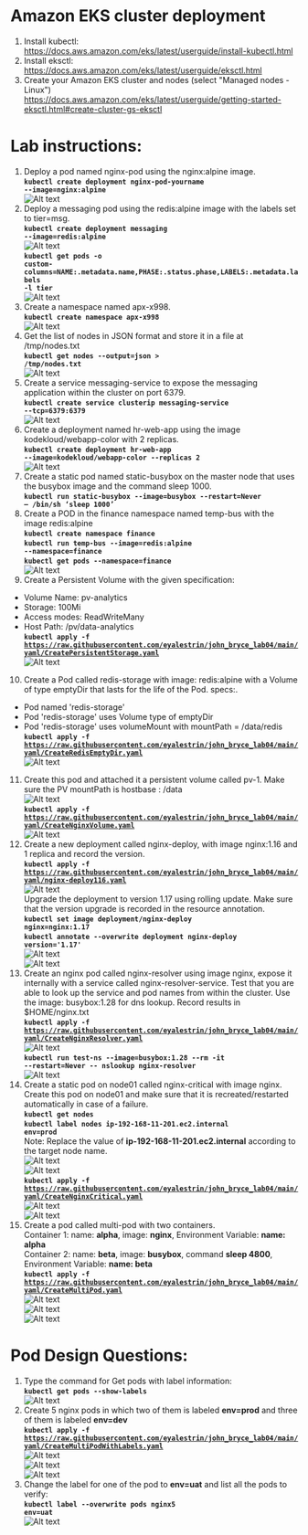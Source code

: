 # Amazon EKS cluster deployment
1. Install kubectl:  
  https://docs.aws.amazon.com/eks/latest/userguide/install-kubectl.html  
2. Install eksctl:  
  https://docs.aws.amazon.com/eks/latest/userguide/eksctl.html  
3. Create your Amazon EKS cluster and nodes (select "Managed nodes - Linux")  
  https://docs.aws.amazon.com/eks/latest/userguide/getting-started-eksctl.html#create-cluster-gs-eksctl

# Lab instructions:
1. Deploy a pod named nginx-pod using the nginx:alpine image.  
  **<code>kubectl create deployment nginx-pod-yourname --image=nginx:alpine</code>**  
  ![Alt text](https://raw.githubusercontent.com/eyalestrin/john_bryce_lab04/master/images/screenshot01.jpg)
2. Deploy a messaging pod using the redis:alpine image with the labels set to tier=msg.  
  **<code>kubectl create deployment messaging --image=redis:alpine</code>**  
  ![Alt text](https://raw.githubusercontent.com/eyalestrin/john_bryce_lab04/master/images/screenshot02.jpg)  
  **<code>kubectl get pods -o custom-columns=NAME:.metadata.name,PHASE:.status.phase,LABELS:.metadata.labels -l tier</code>**  
  ![Alt text](https://raw.githubusercontent.com/eyalestrin/john_bryce_lab04/master/images/screenshot03.jpg)
3. Create a namespace named apx-x998.  
  **<code>kubectl create namespace apx-x998</code>**  
  ![Alt text](https://raw.githubusercontent.com/eyalestrin/john_bryce_lab04/master/images/screenshot04.jpg)
4. Get the list of nodes in JSON format and store it in a file at /tmp/nodes.txt  
  **<code>kubectl get nodes --output=json > /tmp/nodes.txt</code>**  
  ![Alt text](https://raw.githubusercontent.com/eyalestrin/john_bryce_lab04/master/images/screenshot05.jpg)
5. Create a service messaging-service to expose the messaging application within the cluster on port 6379.  
  **<code>kubectl create service clusterip messaging-service --tcp=6379:6379</code>**  
  ![Alt text](https://raw.githubusercontent.com/eyalestrin/john_bryce_lab04/master/images/screenshot06.jpg)
6. Create a deployment named hr-web-app using the image kodekloud/webapp-color with 2 replicas.  
  **<code>kubectl create deployment hr-web-app --image=kodekloud/webapp-color --replicas 2</code>**  
  ![Alt text](https://raw.githubusercontent.com/eyalestrin/john_bryce_lab04/master/images/screenshot07.jpg)
7. Create a static pod named static-busybox on the master node that uses the busybox image and the command sleep 1000.  
  **<code>kubectl run static-busybox --image=busybox --restart=Never – /bin/sh ‘sleep 1000’</code>**
8. Create a POD in the finance namespace named temp-bus with the image redis:alpine  
  **<code>kubectl create namespace finance</code>**  
  **<code>kubectl run temp-bus --image=redis:alpine --namespace=finance</code>**  
  **<code>kubectl get pods --namespace=finance</code>**  
  ![Alt text](https://raw.githubusercontent.com/eyalestrin/john_bryce_lab04/master/images/screenshot08.jpg)
9. Create a Persistent Volume with the given specification:  
  * Volume Name: pv-analytics  
  * Storage: 100Mi  
  * Access modes: ReadWriteMany  
  * Host Path: /pv/data-analytics  
  **<code>kubectl apply -f https://raw.githubusercontent.com/eyalestrin/john_bryce_lab04/main/yaml/CreatePersistentStorage.yaml</code>**  
  ![Alt text](https://github.com/eyalestrin/john_bryce_lab04/blob/99f1c26de06b1a650685448da169ad9401f6f09d/images/screenshot09.jpg)
10. Create a Pod called redis-storage with image: redis:alpine with a Volume of type emptyDir that lasts for the life of the Pod. specs:.  
  * Pod named 'redis-storage'  
  * Pod 'redis-storage' uses Volume type of emptyDir  
  * Pod 'redis-storage' uses volumeMount with mountPath = /data/redis  
  **<code>kubectl apply -f https://raw.githubusercontent.com/eyalestrin/john_bryce_lab04/main/yaml/CreateRedisEmptyDir.yaml</code>**  
  ![Alt text](https://github.com/eyalestrin/john_bryce_lab04/blob/2a1f2d191f01795783bc9eb8a52d7e96c6d71c2a/images/screenshot10.jpg)
11. Create this pod and attached it a persistent volume called pv-1. Make sure the PV mountPath is hostbase : /data  
  ![Alt text](https://github.com/eyalestrin/john_bryce_lab04/blob/main/images/screenshot11.jpg)  
  **<code>kubectl apply -f https://raw.githubusercontent.com/eyalestrin/john_bryce_lab04/main/yaml/CreateNginxVolume.yaml</code>**  
  ![Alt text](https://github.com/eyalestrin/john_bryce_lab04/blob/main/images/screenshot12.jpg)  
12. Create a new deployment called nginx-deploy, with image nginx:1.16 and 1 replica and record the version.  
  **<code>kubectl apply -f https://raw.githubusercontent.com/eyalestrin/john_bryce_lab04/main/yaml/nginx-deploy116.yaml</code>**  
  ![Alt text](https://github.com/eyalestrin/john_bryce_lab04/blob/main/images/screenshot13.jpg)  
  Upgrade the deployment to version 1.17 using rolling update. Make sure that the version upgrade is recorded in the resource annotation.  
  **<code>kubectl set image deployment/nginx-deploy nginx=nginx:1.17</code>**  
  **<code>kubectl annotate --overwrite deployment nginx-deploy version='1.17'</code>**  
  ![Alt text](https://github.com/eyalestrin/john_bryce_lab04/blob/main/images/screenshot14.jpg)  
  ![Alt text](https://github.com/eyalestrin/john_bryce_lab04/blob/main/images/screenshot15.jpg)  
13. Create an nginx pod called nginx-resolver using image nginx, expose it internally with a service called nginx-resolver-service. Test that you are able to look up the service and pod names from within the cluster. Use the image: busybox:1.28 for dns lookup. Record results in $HOME/nginx.txt  
  **<code>kubectl apply -f https://raw.githubusercontent.com/eyalestrin/john_bryce_lab04/main/yaml/CreateNginxResolver.yaml</code>**  
  ![Alt text](https://github.com/eyalestrin/john_bryce_lab04/blob/main/images/screenshot16.jpg)  
  **<code>kubectl run test-ns --image=busybox:1.28 --rm -it --restart=Never -- nslookup nginx-resolver</code>**  
  ![Alt text](https://github.com/eyalestrin/john_bryce_lab04/blob/main/images/screenshot17.jpg)  
14. Create a static pod on node01 called nginx-critical with image nginx. Create this pod on node01 and make sure that it is recreated/restarted automatically in case of a failure.  
  **<code>kubectl get nodes</code>**  
  **<code>kubectl label nodes ip-192-168-11-201.ec2.internal env=prod</code>**  
  Note: Replace the value of **ip-192-168-11-201.ec2.internal** according to the target node name.  
  ![Alt text](https://github.com/eyalestrin/john_bryce_lab04/blob/main/images/screenshot18.jpg)  
  ![Alt text](https://github.com/eyalestrin/john_bryce_lab04/blob/main/images/screenshot19.jpg)  
  **<code>kubectl apply -f https://raw.githubusercontent.com/eyalestrin/john_bryce_lab04/main/yaml/CreateNginxCritical.yaml</code>**  
  ![Alt text](https://github.com/eyalestrin/john_bryce_lab04/blob/main/images/screenshot20.jpg)  
  ![Alt text](https://github.com/eyalestrin/john_bryce_lab04/blob/main/images/screenshot21.jpg)  
15. Create a pod called multi-pod with two containers.  
    Container 1: name: **alpha**, image: **nginx**, Environment Variable: **name: alpha**  
    Container 2: name: **beta**, image: **busybox**, command **sleep 4800**, Environment Variable: **name: beta**  
    **<code>kubectl apply -f https://raw.githubusercontent.com/eyalestrin/john_bryce_lab04/main/yaml/CreateMultiPod.yaml</code>**  
    ![Alt text](https://github.com/eyalestrin/john_bryce_lab04/blob/main/images/screenshot22.jpg)  
    ![Alt text](https://github.com/eyalestrin/john_bryce_lab04/blob/main/images/screenshot23.jpg)  
    ![Alt text](https://github.com/eyalestrin/john_bryce_lab04/blob/main/images/screenshot24.jpg)  
 
# Pod Design Questions:
1. Type the command for Get pods with label information:  
  **<code>kubectl get pods --show-labels</code>**  
  ![Alt text](https://github.com/eyalestrin/john_bryce_lab04/blob/main/images/screenshot25.jpg)  
2. Create 5 nginx pods in which two of them is labeled **env=prod** and three of them is labeled **env=dev**  
  **<code>kubectl apply -f https://raw.githubusercontent.com/eyalestrin/john_bryce_lab04/main/yaml/CreateMultiPodWithLabels.yaml</code>**  
  ![Alt text](https://github.com/eyalestrin/john_bryce_lab04/blob/main/images/screenshot25.jpg)  
  ![Alt text](https://github.com/eyalestrin/john_bryce_lab04/blob/main/images/screenshot26.jpg)  
  ![Alt text](https://github.com/eyalestrin/john_bryce_lab04/blob/main/images/screenshot27.jpg)  
3. Change the label for one of the pod to **env=uat** and list all the pods to verify:  
  **<code>kubectl label --overwrite pods nginx5 env=uat</code>**  
  ![Alt text](https://github.com/eyalestrin/john_bryce_lab04/blob/main/images/screenshot28.jpg)  
